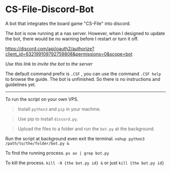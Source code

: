 # CS-File-Discord-Bot
A bot that integrates the board game "CS-File" into discord.

The bot is now running at a nas server.
However, when I designed to update the bot, there would be no warning before I restart or turn it off.

https://discord.com/api/oauth2/authorize?client_id=632199109792759808&permissions=0&scope=bot

*Use this link to invite the bot to the server*

The default command prefix is `.CSF` , you can use the command `.CSF help` to browse the guide.
The bot is unfinished. So there is no instructions and guidelines yet.

-------------------------

To run the script on your own VPS. 
> Install `python3` and `pip` in your machine.

> Use pip to install `discord.py`.

> Upload the files to a folder and run the `bot.py` at the background.


Run the script at background even exit the terminal.
`nohup python3 /path/to/the/folder/bot.py &`

To find the running process.
`ps ax | grep bot.py`

To kill the process.
`kill -9 {the bot.py id} &` or just
`kill {the bot.py id}`
